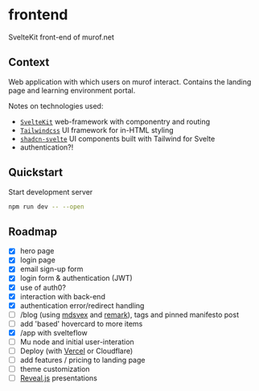 # frontend
SvelteKit front-end of murof.net

## Context

Web application with which users on murof interact. Contains the landing page and learning environment portal.

Notes on technologies used:
- [`SvelteKit`](https://kit.svelte.dev/) web-framework with componentry and routing
- [`Tailwindcss`](https://tailwindcss.com/) UI framework for in-HTML styling
- [`shadcn-svelte`](https://www.shadcn-svelte.com/) UI components built with Tailwind for Svelte
- authentication?!

## Quickstart

Start development server

```bash
npm run dev -- --open
```

## Roadmap
- [x] hero page
- [x] login page
- [x] email sign-up form
- [x] login form & authentication (JWT)
- [x] use of auth0?
- [x] interaction with back-end
- [x] authentication error/redirect handling
- [ ] /blog (using [mdsvex](https://mdsvex.pngwn.io/) and [remark](https://github.com/remarkjs/remark-math/tree/main)), tags and pinned manifesto post
- [ ] add 'based' hovercard to more items
- [x] /app with svelteflow
- [ ] Mu node and initial user-interation
- [ ] Deploy (with [Vercel](https://vercel.com/docs/frameworks/sveltekit) or Cloudflare)
- [ ] add features / pricing to landing page
- [ ] theme customization
- [ ] [Reveal.js](https://github.com/hakimel/reveal.js) presentations
